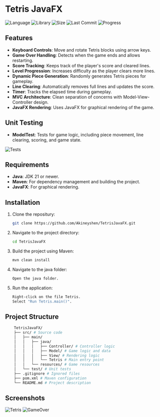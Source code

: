 # Tetris JavaFX
![Language](https://img.shields.io/badge/Language-Java-brightgreen?style=for-the-badge&logo=mingww64&logoColor=F0931C&color=F0931C&labelColor=FCFCFC)
![Library](https://img.shields.io/badge/Library-JavaFX-brightgreen?style=for-the-badge&logo=librarything&logoColor=F0931C&color=F0931C&labelColor=FCFCFC)
![Size](https://img.shields.io/github/repo-size/Akineyshen/TetrisJavaFX?label=Size&style=for-the-badge&color=F0931C&labelColor=FCFCFC)
![Last Commit](https://img.shields.io/github/last-commit/Akineyshen/TetrisJavaFX?label=Last%20Commit&style=for-the-badge&color=F0931C&labelColor=FCFCFC)
![Progress](https://img.shields.io/badge/Progress-Completed-brightgreen?style=for-the-badge&color=2FBE7C&labelColor=FCFCFC)

## Features
- **Keyboard Controls**: Move and rotate Tetris blocks using arrow keys.
- **Game Over Handling**: Detects when the game ends and allows restarting.
- **Score Tracking**: Keeps track of the player's score and cleared lines.
- **Level Progression**: Increases difficulty as the player clears more lines.
- **Dynamic Piece Generation**: Randomly generates Tetris pieces for gameplay.
- **Line Clearing**: Automatically removes full lines and updates the score.
- **Timer**: Tracks the elapsed time during gameplay.
- **MVC Architecture**: Clean separation of concerns with Model-View-Controller design.
- **JavaFX Rendering**: Uses JavaFX for graphical rendering of the game.

## Unit Testing
- **ModelTest**: Tests for game logic, including piece movement, line clearing, scoring, and game state.

<img src="https://i.imgur.com/UuyMYTN.png" alt="Tests">

## Requirements
- **Java**: JDK 21 or newer.
- **Maven**: For dependency management and building the project.
- **JavaFX**: For graphical rendering.

## Installation
1. Clone the repositury:
    ```bash
    git clone https://github.com/Akineyshen/TetrisJavaFX.git
    ```
2. Navigate to the project directory:
    ```bash
    cd TetrisJavaFX
    ```
3. Build the project using Maven:
    ```bash
    mvn clean install
    ```
4. Navigate to the java folder:
    ```bash
    Open the java folder.
    ``` 
5. Run the application:
    ```bash
    Right-click on the file Tetris.
    Select "Run Tetris.main()".
    ```
   
## Project Structure
```bash
    TetrisJavaFX/
    ├── src/ # Source code
    │   ├── main/
    │   │   ├── java/
    │   │   │   ├── Controller/ # Controller logic
    │   │   │   ├── Model/ # Game logic and data
    │   │   │   ├── View/ # Rendering logic
    │   │   │   └── Tetris # Main entry point
    │   │   └── resources/ # Game resources
    │   └── test/ # Unit tests
    ├── .gitignore # Ignored files
    ├── pom.xml # Maven configuration
    └── README.md # Project description
```

## Screenshots

<img src="https://i.imgur.com/E0GX4yl.png" alt="Tetris">

<img src="https://i.imgur.com/LzyMvKG.png" alt="GameOver">
